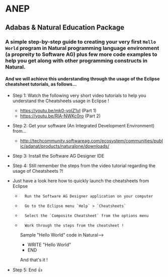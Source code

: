 # ANEP
## Adabas &amp; Natural Education Package
### A simple step-by-step guide to creating your very first `Hello World` program in Natural programming language environment (a propreity to Software AG) plus few more code examples to help you get along with other programming constructs in Natural.
#### And we will achieve this understanding through the usage of the Eclipse cheatsheet tutorials, as follows...

- Step 1: Watch the following very short video tutorials to help you understand the Cheatsheets usage in Eclipse !
    -   https://youtu.be/mk0-yoIZ1vI    (Part 1)
    -   https://youtu.be/RlA-NWKc0ro   (Part 2)
- Step 2: Get your software (An Integrated Development Environment) from...
    -   http://techcommunity.softwareag.com/ecosystem/communities/public/adanat/products/naturalone/downloads/
- Step 3: Install the Software AG Designer IDE
- Step 4: Still remember the steps from the video tutorial regarding the usage of Cheatsheets ?!

- Just have a look here how to quickly launch the cheatsheets from Eclipse
    -       Run the Software AG Designer application on your computer
    -       Go to the Eclipse menu `Help` > `Cheatsheets`
    -       Select the `Composite Cheatsheet` from the options menu
    -       Work through the steps from the cheatsheet !

        Sample "Hello World" code in Natural-->
        
        -   WRITE "Hello World"
        -   END
        
        And that's it !   
- Step 5: End :+1:
